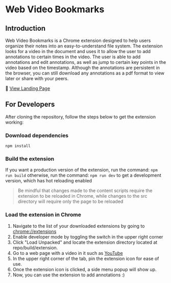 # Web Video Bookmarks

## Introduction

Web Video Bookmarks is a Chrome extension designed to help users organize their notes into an easy-to-understand file
system.
The extension looks for a video in the document and uses it to allow the user to add annotations to certain times in the
video.
The user is able to add annotations and edit annotations, as well as jump to certain key points in the video based on
the timestamp.
Although the annotations are persistent in the browser, you can still download any annotations as a pdf format to view
later
or share with your peers.

🔗 [View Landing Page](https://video-bookmaker-page.vercel.app)

## For Developers

After cloning the repository, follow the steps below to get the extension working:

### Download dependencies

`npm install`

### Build the extension

If you want a production version of the extension, run the command: `npm run build` otherwise, run the
command: `npm run dev`
to get a development version, which has hot reloading enabled

> Be mindful that changes made to the content scripts require the extension to be reloaded in Chrome, while changes to
> the src directory will require only the page to be reloaded

### Load the extension in Chrome

1. Navigate to the list of your downloaded extensions by going to [chrome://extensions](chrome://extensions)
2. Enable developer mode by toggling the switch in the upper right corner
3. Click "Load Unpacked" and locate the extension directory located at repo/build/extension.
4. Go to a web page with a video in it such as [YouTube](https://www.youtube.com/)
5. In the upper right corner of the tab, pin the extension icon for ease of use.
6. Once the extension icon is clicked, a side menu popup will show up.
7. Now, you can use the extension to add annotations :)

